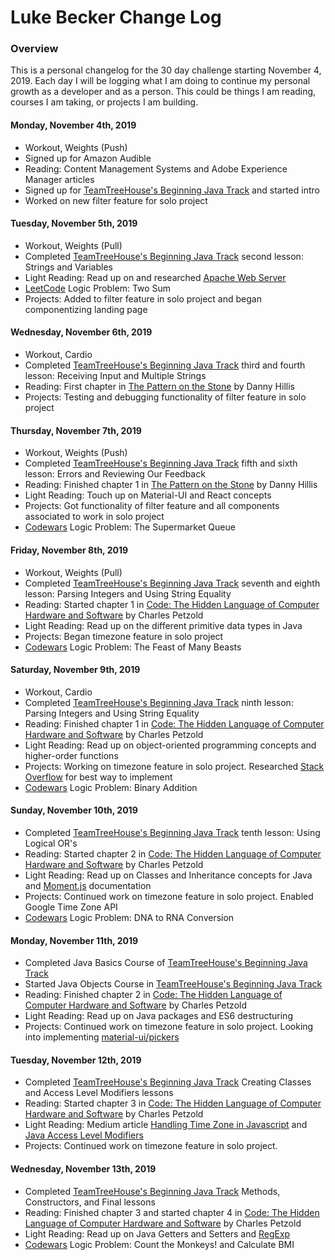# Luke Becker Change Log

### Overview
This is a personal changelog for the 30 day challenge starting November 4, 2019. Each day I will be logging what I am doing to continue my personal growth as a developer and as a person. This could be things I am reading, courses I am taking, or projects I am building. 

#### Monday, November 4th, 2019
- Workout, Weights (Push)
- Signed up for Amazon Audible
- Reading: Content Management Systems and Adobe Experience Manager articles
- Signed up for [TeamTreeHouse's Beginning Java Track](https://teamtreehouse.com/tracks/beginning-java) and started intro
- Worked on new filter feature for solo project

#### Tuesday, November 5th, 2019
- Workout, Weights (Pull)
- Completed [TeamTreeHouse's Beginning Java Track](https://teamtreehouse.com/tracks/beginning-java) second lesson: Strings and Variables
- Light Reading: Read up on and researched [Apache Web Server](https://httpd.apache.org/)
- [LeetCode](https://leetcode.com/) Logic Problem: Two Sum
- Projects: Added to filter feature in solo project and began componentizing landing page

#### Wednesday, November 6th, 2019
- Workout, Cardio
- Completed [TeamTreeHouse's Beginning Java Track](https://teamtreehouse.com/tracks/beginning-java) third and fourth lesson: Receiving Input and Multiple Strings
- Reading: First chapter in [The Pattern on the Stone](https://www.amazon.com/Pattern-Stone-Computers-Science-Masters/dp/0465066933) by Danny Hillis 
- Projects: Testing and debugging functionality of filter feature in solo project

#### Thursday, November 7th, 2019
- Workout, Weights (Push)
- Completed [TeamTreeHouse's Beginning Java Track](https://teamtreehouse.com/tracks/beginning-java) fifth and sixth lesson: Errors and Reviewing Our Feedback
- Reading: Finished chapter 1 in [The Pattern on the Stone](https://www.amazon.com/Pattern-Stone-Computers-Science-Masters/dp/0465066933) by Danny Hillis 
- Light Reading: Touch up on Material-UI and React concepts
- Projects: Got functionality of filter feature and all components associated to work in solo project
- [Codewars](https://www.codewars.com/dashboard) Logic Problem: The Supermarket Queue

#### Friday, November 8th, 2019
- Workout, Weights (Pull)
- Completed [TeamTreeHouse's Beginning Java Track](https://teamtreehouse.com/tracks/beginning-java) seventh and eighth lesson: Parsing Integers and Using String Equality
- Reading: Started chapter 1 in [Code: The Hidden Language of Computer Hardware and Software](https://www.amazon.com/Code-Language-Computer-Hardware-Software/dp/0735611319) by Charles Petzold
- Light Reading: Read up on the different primitive data types in Java
- Projects: Began timezone feature in solo project
- [Codewars](https://www.codewars.com/dashboard) Logic Problem: The Feast of Many Beasts

#### Saturday, November 9th, 2019
- Workout, Cardio
- Completed [TeamTreeHouse's Beginning Java Track](https://teamtreehouse.com/tracks/beginning-java) ninth lesson: Parsing Integers and Using String Equality
- Reading: Finished chapter 1 in [Code: The Hidden Language of Computer Hardware and Software](https://www.amazon.com/Code-Language-Computer-Hardware-Software/dp/0735611319) by Charles Petzold
- Light Reading: Read up on object-oriented programming concepts and higher-order functions
- Projects: Working on timezone feature in solo project. Researched [Stack Overflow](https://stackoverflow.com/questions/10834665/how-can-i-handle-time-zones-in-my-webapp) for best way to implement
- [Codewars](https://www.codewars.com/dashboard) Logic Problem: Binary Addition

#### Sunday, November 10th, 2019
- Completed [TeamTreeHouse's Beginning Java Track](https://teamtreehouse.com/tracks/beginning-java) tenth lesson: Using Logical OR's
- Reading: Started chapter 2 in [Code: The Hidden Language of Computer Hardware and Software](https://www.amazon.com/Code-Language-Computer-Hardware-Software/dp/0735611319) by Charles Petzold
- Light Reading: Read up on Classes and Inheritance concepts for Java and [Moment.js](https://momentjs.com/timezone/) documentation
- Projects: Continued work on timezone feature in solo project. Enabled Google Time Zone API
- [Codewars](https://www.codewars.com/dashboard) Logic Problem: DNA to RNA Conversion

#### Monday, November 11th, 2019
- Completed Java Basics Course of [TeamTreeHouse's Beginning Java Track](https://teamtreehouse.com/tracks/beginning-java)
- Started Java Objects Course in [TeamTreeHouse's Beginning Java Track](https://teamtreehouse.com/tracks/beginning-java)
- Reading: Finished chapter 2 in [Code: The Hidden Language of Computer Hardware and Software](https://www.amazon.com/Code-Language-Computer-Hardware-Software/dp/0735611319) by Charles Petzold
- Light Reading: Read up on Java packages and ES6 destructuring
- Projects: Continued work on timezone feature in solo project. Looking into implementing [material-ui/pickers](https://material-ui-pickers.dev/getting-started/usage)

#### Tuesday, November 12th, 2019
- Completed [TeamTreeHouse's Beginning Java Track](https://teamtreehouse.com/tracks/beginning-java) Creating Classes and Access Level Modifiers lessons
- Reading: Started chapter 3 in [Code: The Hidden Language of Computer Hardware and Software](https://www.amazon.com/Code-Language-Computer-Hardware-Software/dp/0735611319) by Charles Petzold
- Light Reading: Medium article [Handling Time Zone in Javascript](https://medium.com/@toastui/handling-time-zone-in-javascript-547e67aa842d) and [Java Access Level Modifiers](https://docs.oracle.com/javase/tutorial/java/javaOO/accesscontrol.html)
- Projects: Continued work on timezone feature in solo project.

#### Wednesday, November 13th, 2019
- Completed [TeamTreeHouse's Beginning Java Track](https://teamtreehouse.com/tracks/beginning-java) Methods, Constructors, and Final lessons
- Reading: Finished chapter 3 and started chapter 4 in [Code: The Hidden Language of Computer Hardware and Software](https://www.amazon.com/Code-Language-Computer-Hardware-Software/dp/0735611319) by Charles Petzold
- Light Reading: Read up on Java Getters and Setters and [RegExp](https://developer.mozilla.org/en-US/docs/Web/JavaScript/Reference/Global_Objects/RegExp)
- [Codewars](https://www.codewars.com/dashboard) Logic Problem: Count the Monkeys! and Calculate BMI
